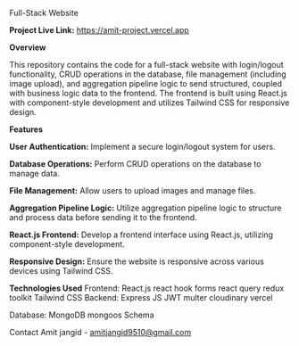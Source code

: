 Full-Stack Website

**Project Live Link:** https://amit-project.vercel.app

**Overview**  

This repository contains the code for a full-stack website with login/logout functionality, CRUD operations in the database, file management (including image upload), and aggregation pipeline logic to send structured, coupled with business logic data to the frontend. The frontend is built using React.js with component-style development and utilizes Tailwind CSS for responsive design.  


**Features**  

**User Authentication:** Implement a secure login/logout system for users.  

**Database Operations:** Perform CRUD operations on the database to manage data.  

**File Management:** Allow users to upload images and manage files.  

**Aggregation Pipeline Logic:** Utilize aggregation pipeline logic to structure and process data before sending it to the frontend.  

**React.js Frontend:** Develop a frontend interface using React.js, utilizing component-style development.  

**Responsive Design:** Ensure the website is responsive across various devices using Tailwind CSS.    



**Technologies Used**
Frontend:
React.js
react hook forms
react query
redux toolkit
Tailwind CSS
Backend:
Express JS 
JWT
multer 
cloudinary
vercel


Database:
MongoDB
mongoos Schema


Contact
Amit jangid - amitjangid9510@gmail.com



